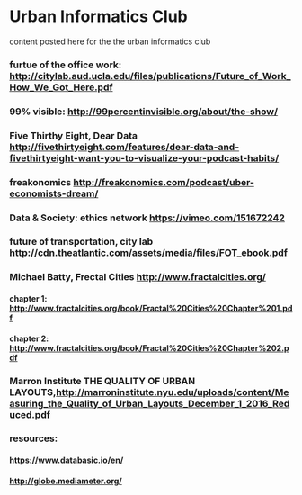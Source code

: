 # Urban Informatics Club
content posted here for the the urban informatics club 
### furtue of the office work: http://citylab.aud.ucla.edu/files/publications/Future_of_Work_How_We_Got_Here.pdf

### 99% visible: http://99percentinvisible.org/about/the-show/

### Five Thirthy Eight, Dear Data http://fivethirtyeight.com/features/dear-data-and-fivethirtyeight-want-you-to-visualize-your-podcast-habits/
### freakonomics  http://freakonomics.com/podcast/uber-economists-dream/

### Data & Society: ethics network https://vimeo.com/151672242

### future of transportation, city lab http://cdn.theatlantic.com/assets/media/files/FOT_ebook.pdf

### Michael Batty, Frectal Cities http://www.fractalcities.org/ 
####        chapter 1: http://www.fractalcities.org/book/Fractal%20Cities%20Chapter%201.pdf 
####        chapter 2: http://www.fractalcities.org/book/Fractal%20Cities%20Chapter%202.pdf

### Marron Institute THE QUALITY OF URBAN LAYOUTS,http://marroninstitute.nyu.edu/uploads/content/Measuring_the_Quality_of_Urban_Layouts_December_1_2016_Reduced.pdf

### resources: 
#### https://www.databasic.io/en/
#### http://globe.mediameter.org/
